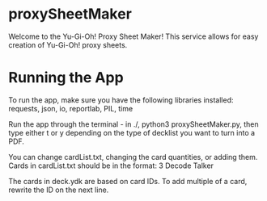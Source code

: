 # proxySheetMaker
Welcome to the Yu-Gi-Oh! Proxy Sheet Maker! This service allows for easy creation of Yu-Gi-Oh! proxy sheets. 

# Running the App
To run the app, make sure you have the following libraries installed: requests, json, io, reportlab, PIL, time

Run the app through the terminal - in ./, python3 proxySheetMaker.py, then type either t or y depending on the type of decklist you want to turn into a PDF.

You can change cardList.txt, changing the card quantities, or adding them. Cards in cardList.txt should be in the format:
3 Decode Talker

The cards in deck.ydk are based on card IDs. To add multiple of a card, rewrite the ID on the next line.